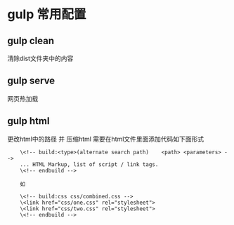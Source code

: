 # gulp 常用配置

## gulp clean 
清除dist文件夹中的内容

## gulp serve
网页热加载

## gulp html 
更改html中的路径 并 压缩html
需要在html文件里面添加代码如下面形式

        \<!-- build:<type>(alternate search path)    <path> <parameters> -->
        ... HTML Markup, list of script / link tags.
        \<!-- endbuild -->
        
        如     
        
        \<!-- build:css css/combined.css -->
        \<link href="css/one.css" rel="stylesheet">
        \<link href="css/two.css" rel="stylesheet">
        \<!-- endbuild -->

  

   

